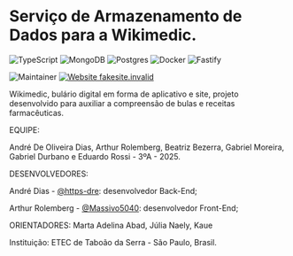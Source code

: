 # Serviço de Armazenamento de Dados para a Wikimedic.

![TypeScript](https://img.shields.io/badge/typescript-%23007ACC.svg?style=for-the-badge&logo=typescript&logoColor=white)
![MongoDB](https://img.shields.io/badge/MongoDB-%234ea94b.svg?style=for-the-badge&logo=mongodb&logoColor=white)
![Postgres](https://img.shields.io/badge/postgres-%23316192.svg?style=for-the-badge&logo=postgresql&logoColor=white)
![Docker](https://img.shields.io/badge/docker-%230db7ed.svg?style=for-the-badge&logo=docker&logoColor=white)
![Fastify](https://img.shields.io/badge/fastify-%23000000.svg?style=for-the-badge&logo=fastify&logoColor=white)

![Maintainer](https://img.shields.io/badge/maintainer-https_dre-blue)
[![Website fakesite.invalid](https://img.shields.io/website-up-down-green-red/http/fakesite.invalid.svg)](http://fakesite.invalid/)

Wikimedic, bulário digital em forma de aplicativo e site, projeto desenvolvido para auxiliar a compreensão de bulas e receitas farmacêuticas.

EQUIPE:

André De Oliveira Dias, Arthur Rolemberg, Beatriz Bezerra, Gabriel Moreira, Gabriel Durbano e Eduardo Rossi - 3ºA - 2025.

DESENVOLVEDORES:

André Dias - [@https-dre](https://github.com/https-dre): desenvolvedor Back-End;

Arthur Rolemberg - [@Massivo5040](https://github.com/Massivo5040): desenvolvedor Front-End;

ORIENTADORES:
Marta Adelina Abad,
Júlia Naely,
Kaue

Instituição: ETEC de Taboão da Serra - São Paulo, Brasil.
